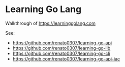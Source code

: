 # Learning Go Lang

Walkthrough of https://learninggolang.com

See:
* https://github.com/renato0307/learning-go-api
* https://github.com/renato0307/learning-go-lib
* https://github.com/renato0307/learning-go-cli
* https://github.com/renato0307/learning-go-api-iac

